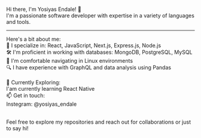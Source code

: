 
Hi there, I'm Yosiyas Endale! 👋 <br>
I'm a passionate software developer with expertise in a variety of languages and tools.<br> 
<hr>
Here's a bit about me: <br>
🚀 I specialize in: React, JavaScript, Next.js, Express.js, Node.js <br>
🛠️ I'm proficient in working with databases: MongoDB, PostgreSQL, MySQL<br>
🐧 I'm comfortable navigating in Linux environments<br>
🔍 I have experience with GraphQL and data analysis using Pandas<br><br>
🌱 Currently Exploring:<br>
I'am currently learning React Native <br>
📫 Get in touch:<br>
Instegram: @yosiyas_endale <br><br>

Feel free to explore my repositories and reach out for collaborations or just to say hi!
